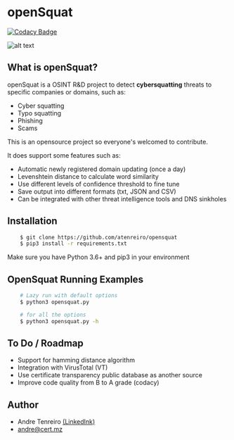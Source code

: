 openSquat
====

[![Codacy Badge](https://api.codacy.com/project/badge/Grade/f5ce26137ad34f0b8940ce6d21fbbc68)](https://www.codacy.com/manual/atenreiro/opensquat?utm_source=github.com&amp;utm_medium=referral&amp;utm_content=atenreiro/opensquat&amp;utm_campaign=Badge_Grade)

![alt text](https://raw.githubusercontent.com/atenreiro/opensquat/master/openSquat.PNG)


What is openSquat?
-------------

openSquat is a OSINT R&D project to detect **cybersquatting** threats to specific companies or domains, such as:

* Cyber squatting
* Typo squatting
* Phishing
* Scams

This is an opensource project so everyone's welcomed to contribute.


It does support some features such as:

* Automatic newly registered domain updating (once a day)
* Levenshtein distance to calculate word similarity
* Use different levels of confidence threshold to fine tune
* Save output into different formats (txt, JSON and CSV)
* Can be integrated with other threat intelligence tools and DNS sinkholes


Installation
------------

```bash
    $ git clone https://github.com/atenreiro/opensquat
    $ pip3 install -r requirements.txt
```

Make sure you have Python 3.6+ and pip3 in your environment


OpenSquat Running Examples
------------

```bash
    # Lazy run with default options
    $ python3 opensquat.py

    # for all the options
    $ python3 opensquat.py -h
```

To Do / Roadmap
-------------

* Support for hamming distance algorithm
* Integration with VirusTotal (VT)
* Use certificate transparency public database as another source
* Improve code quality from B to A grade (codacy)


Author
-------------
* Andre Tenreiro [(LinkedInk)](https://www.linkedin.com/in/andretenreiro/)
* andre@cert.mz
